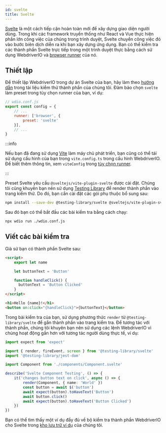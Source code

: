 ```yaml
---
id: svelte
title: Svelte
---
```


[Svelte](https://svelte.dev/) là một cách tiếp cận hoàn toàn mới để xây dựng giao diện người dùng. Trong khi các framework truyền thống như React và Vue thực hiện phần lớn công việc của chúng trong trình duyệt, Svelte chuyển công việc đó vào bước biên dịch diễn ra khi bạn xây dựng ứng dụng. Bạn có thể kiểm tra các thành phần Svelte trực tiếp trong một trình duyệt thực bằng cách sử dụng WebdriverIO và [browser runner](/docs/runner#browser-runner) của nó.

## Thiết lập

Để thiết lập WebdriverIO trong dự án Svelte của bạn, hãy làm theo [hướng dẫn](/docs/component-testing#set-up) trong tài liệu kiểm thử thành phần của chúng tôi. Đảm bảo chọn `svelte` làm preset trong tùy chọn runner của bạn, ví dụ:

```js
// wdio.conf.js
export const config = {
    // ...
    runner: ['browser', {
        preset: 'svelte'
    }],
    // ...
}
```

:::info

Nếu bạn đã đang sử dụng [Vite](https://vitejs.dev/) làm máy chủ phát triển, bạn cũng có thể tái sử dụng cấu hình của bạn trong `vite.config.ts` trong cấu hình WebdriverIO. Để biết thêm thông tin, xem `viteConfig` trong [tùy chọn runner](/docs/runner#runner-options).

:::

Preset Svelte yêu cầu `@sveltejs/vite-plugin-svelte` được cài đặt. Chúng tôi cũng khuyên bạn nên sử dụng [Testing Library](https://testing-library.com/) để render thành phần vào trang kiểm thử. Do đó, bạn cần cài đặt các gói phụ thuộc bổ sung sau:

```sh npm2yarn
npm install --save-dev @testing-library/svelte @sveltejs/vite-plugin-svelte
```

Sau đó bạn có thể bắt đầu các bài kiểm tra bằng cách chạy:

```sh
npx wdio run ./wdio.conf.js
```

## Viết các bài kiểm tra

Giả sử bạn có thành phần Svelte sau:

```html title="./components/Component.svelte"
<script>
    export let name

    let buttonText = 'Button'

    function handleClick() {
      buttonText = 'Button Clicked'
    }
</script>

<h1>Hello {name}!</h1>
<button on:click="{handleClick}">{buttonText}</button>
```

Trong bài kiểm tra của bạn, sử dụng phương thức `render` từ `@testing-library/svelte` để gắn thành phần vào trang kiểm tra. Để tương tác với thành phần, chúng tôi khuyên bạn nên sử dụng các lệnh WebdriverIO vì chúng hoạt động gần hơn với tương tác người dùng thực tế, ví dụ:

```ts title="svelte.test.js"
import expect from 'expect'

import { render, fireEvent, screen } from '@testing-library/svelte'
import '@testing-library/jest-dom'

import Component from './components/Component.svelte'

describe('Svelte Component Testing', () => {
    it('changes button text on click', async () => {
        render(Component, { name: 'World' })
        const button = await $('button')
        await expect(button).toHaveText('Button')
        await button.click()
        await expect(button).toHaveText('Button Clicked')
    })
})
```

Bạn có thể tìm thấy một ví dụ đầy đủ về bộ kiểm tra thành phần WebdriverIO cho Svelte trong [kho lưu trữ ví dụ](https://github.com/webdriverio/component-testing-examples/tree/main/svelte-typescript-vite) của chúng tôi.